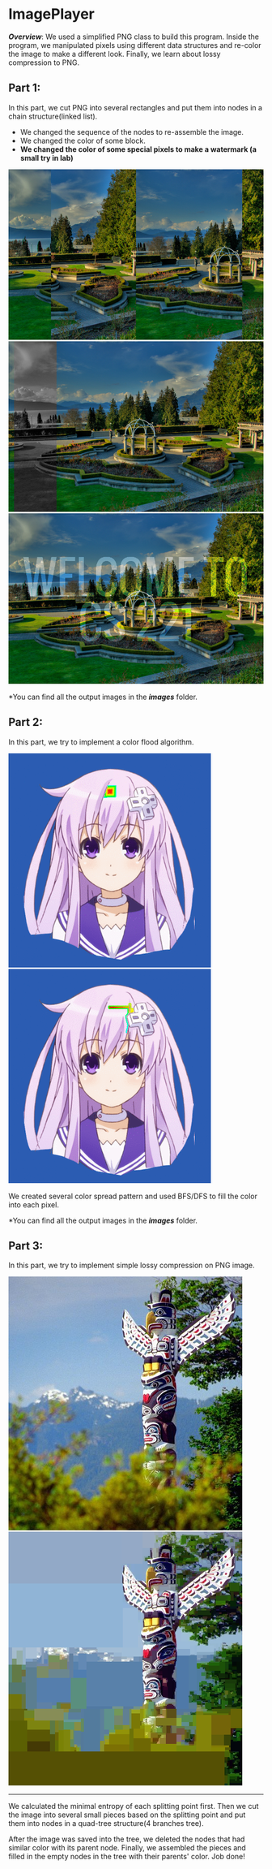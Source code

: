 # ImagePlayer
***Overview***:
We used a simplified PNG class to build this program. Inside the program, we manipulated pixels using different data structures and re-color the image to make a different look. Finally, we learn about lossy compression to PNG.

## Part 1:
In this part, we cut PNG into several rectangles and put them into nodes in a chain structure(linked list). 

- We changed the sequence of the nodes to re-assemble the image.
- We changed the color of some block.
- **We changed the color of some special pixels to make a watermark (a small try in lab)**

![Sequence Changed](https://github.com/HansLin99/ImagePlayer/blob/master/Image%20Player%20Part%201/images/given-moveBack.png "UBC Rose Garden")
![Special Block Color Changed](https://github.com/HansLin99/ImagePlayer/blob/master/Image%20Player%20Part%201/images/given-blocktest.png)
![Watermark](https://github.com/HansLin99/ImagePlayer/blob/master/files/out-watermark%20copy.png)

\*You can find all the output images in the ***images*** folder.


## Part 2:
In this part, we try to implement a color flood algorithm.   

![BFS](https://github.com/HansLin99/ImagePlayer/blob/master/files/bfsraingirl.gif "BFS")
![DFS](https://github.com/HansLin99/ImagePlayer/blob/master/files/dfsraingirl.gif "DFS")

We created several color spread pattern and used BFS/DFS to fill the color into each pixel.

\*You can find all the output images in the ***images*** folder.

## Part 3:

In this part, we try to implement simple lossy compression on PNG image.  

![Lossy Compression](https://github.com/HansLin99/ImagePlayer/blob/master/files/PA3pic1.png "Original")
![Lossy Compression](https://github.com/HansLin99/ImagePlayer/blob/master/files/outputPA3pic1.png "Output")

---

We calculated the minimal entropy of each splitting point first. Then we cut the image into several small pieces based on the splitting point and put them into nodes in a quad-tree structure(4 branches tree).   

After the image was saved into the tree, we deleted the nodes that had similar color with its parent node. Finally, we assembled the pieces and filled in the empty nodes in the tree with their parents' color. Job done!
